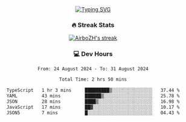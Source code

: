 
<div align="center">
  <a href="https://git.io/typing-svg"><img src="https://readme-typing-svg.demolab.com?font=Fira+Code&size=30&pause=1000&color=33F7F5&center=true&vCenter=true&width=435&lines=Hi+there+%F0%9F%91%8B+I+am+AirboZH+;Welcome+to+my+Github" alt="Typing SVG" /></a>

<h3>🔥 Streak Stats</h3>

<!-- GitHub Readme Streak Stats - https://github.com/DenverCoder1/github-readme-streak-stats -->
<p>
  <a href="https://github.com/DenverCoder1/github-readme-streak-stats">
    <img title="🔥 Get streak stats for your profile at git.io/streak-stats" alt="AirboZH's streak" src="https://streak-stats.demolab.com/?user=AirboZH&theme=monokai-metallian&hide_border=true"/>
  </a>
</p>

<h3>💻 Dev Hours</h3>
<!--START_SECTION:waka-->

```txt
From: 24 August 2024 - To: 31 August 2024

Total Time: 2 hrs 50 mins

TypeScript   1 hr 3 mins     █████████▒░░░░░░░░░░░░░░░   37.44 %
YAML         43 mins         ██████▒░░░░░░░░░░░░░░░░░░   25.78 %
JSON         28 mins         ████▒░░░░░░░░░░░░░░░░░░░░   16.98 %
JavaScript   17 mins         ██▓░░░░░░░░░░░░░░░░░░░░░░   10.17 %
JSON5        7 mins          █░░░░░░░░░░░░░░░░░░░░░░░░   04.43 %
```

<!--END_SECTION:waka-->
</div>  
